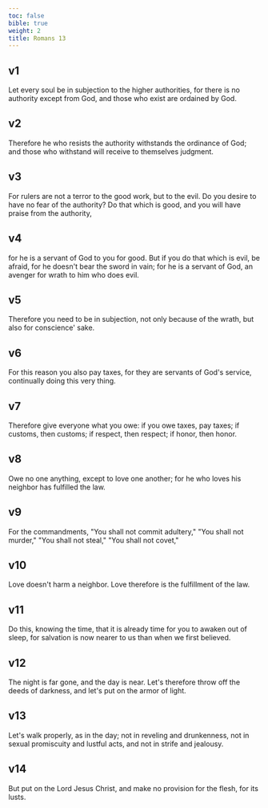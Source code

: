 ```yaml
---
toc: false
bible: true
weight: 2
title: Romans 13
---
```




## v1 
Let every soul be in subjection to the higher authorities, for there is no authority except from God, and those who exist are ordained by God. 

## v2 
Therefore he who resists the authority withstands the ordinance of God; and those who withstand will receive to themselves judgment. 

## v3 
For rulers are not a terror to the good work, but to the evil. Do you desire to have no fear of the authority? Do that which is good, and you will have praise from the authority, 

## v4 
for he is a servant of God to you for good. But if you do that which is evil, be afraid, for he doesn't bear the sword in vain; for he is a servant of God, an avenger for wrath to him who does evil. 

## v5 
Therefore you need to be in subjection, not only because of the wrath, but also for conscience' sake. 

## v6 
For this reason you also pay taxes, for they are servants of God's service, continually doing this very thing. 

## v7 
Therefore give everyone what you owe: if you owe taxes, pay taxes; if customs, then customs; if respect, then respect; if honor, then honor. 

## v8 
Owe no one anything, except to love one another; for he who loves his neighbor has fulfilled the law. 

## v9 
For the commandments, "You shall not commit adultery," "You shall not murder," "You shall not steal," "You shall not covet,"  

## v10 
Love doesn't harm a neighbor. Love therefore is the fulfillment of the law. 

## v11 
Do this, knowing the time, that it is already time for you to awaken out of sleep, for salvation is now nearer to us than when we first believed. 

## v12 
The night is far gone, and the day is near. Let's therefore throw off the deeds of darkness, and let's put on the armor of light. 

## v13 
Let's walk properly, as in the day; not in reveling and drunkenness, not in sexual promiscuity and lustful acts, and not in strife and jealousy. 

## v14 
But put on the Lord Jesus Christ, and make no provision for the flesh, for its lusts.
